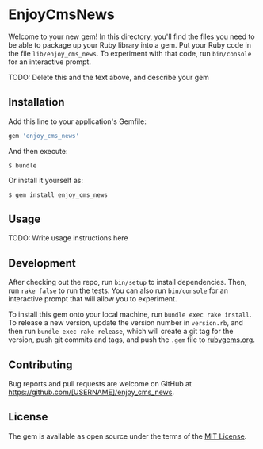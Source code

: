 # EnjoyCmsNews

Welcome to your new gem! In this directory, you'll find the files you need to be able to package up your Ruby library into a gem. Put your Ruby code in the file `lib/enjoy_cms_news`. To experiment with that code, run `bin/console` for an interactive prompt.

TODO: Delete this and the text above, and describe your gem

## Installation

Add this line to your application's Gemfile:

```ruby
gem 'enjoy_cms_news'
```

And then execute:

    $ bundle

Or install it yourself as:

    $ gem install enjoy_cms_news

## Usage

TODO: Write usage instructions here

## Development

After checking out the repo, run `bin/setup` to install dependencies. Then, run `rake false` to run the tests. You can also run `bin/console` for an interactive prompt that will allow you to experiment.

To install this gem onto your local machine, run `bundle exec rake install`. To release a new version, update the version number in `version.rb`, and then run `bundle exec rake release`, which will create a git tag for the version, push git commits and tags, and push the `.gem` file to [rubygems.org](https://rubygems.org).

## Contributing

Bug reports and pull requests are welcome on GitHub at https://github.com/[USERNAME]/enjoy_cms_news.


## License

The gem is available as open source under the terms of the [MIT License](http://opensource.org/licenses/MIT).

